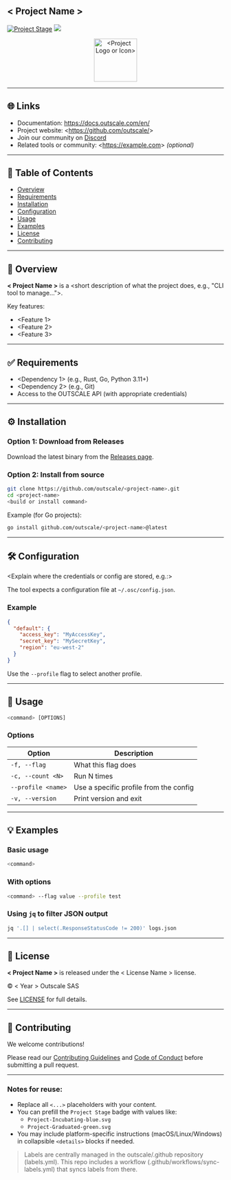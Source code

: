 ## **< Project Name >**

[![Project Stage](https://docs.outscale.com/fr/userguide/_images/Project-Sandbox-yellow.svg)](https://docs.outscale.com/en/userguide/Open-Source-Projects.html) [![](https://dcbadge.limes.pink/api/server/HUVtY5gT6s?style=flat&theme=default-inverted)](https://discord.gg/HUVtY5gT6s)

<p align="center">
  <img alt="<Project Logo or Icon>" src="<Logo URL or Placeholder>" width="100px">
</p>

---

## 🌐 Links

- Documentation: <https://docs.outscale.com/en/>
- Project website: <https://github.com/outscale/<project-name>>
- Join our community on [Discord](https://discord.gg/HUVtY5gT6s)
- Related tools or community: <<https://example.com>> *(optional)*

---

## 📄 Table of Contents

- [Overview](#-overview)
- [Requirements](#-requirements)
- [Installation](#-installation)
- [Configuration](#-configuration)
- [Usage](#-usage)
- [Examples](#-examples)
- [License](#-license)
- [Contributing](#-contributing)

---

## 🧭 Overview

**< Project Name >** is a <short description of what the project does, e.g., "CLI tool to manage...">.

Key features:
- <Feature 1>
- <Feature 2>
- <Feature 3>

---

## ✅ Requirements

- <Dependency 1> (e.g., Rust, Go, Python 3.11+)
- <Dependency 2> (e.g., Git)
- Access to the OUTSCALE API (with appropriate credentials)

---

## ⚙ Installation

### Option 1: Download from Releases

Download the latest binary from the [Releases page](https://github.com/outscale/<project-name>/releases).

### Option 2: Install from source

```bash
git clone https://github.com/outscale/<project-name>.git
cd <project-name>
<build or install command>
````

Example (for Go projects):

```bash
go install github.com/outscale/<project-name>@latest
```

---

## 🛠 Configuration

\<Explain where the credentials or config are stored, e.g.:>

The tool expects a configuration file at `~/.osc/config.json`.

### Example

```json
{
  "default": {
    "access_key": "MyAccessKey",
    "secret_key": "MySecretKey",
    "region": "eu-west-2"
  }
}
```

Use the `--profile` flag to select another profile.

---

## 🚀 Usage

```bash
<command> [OPTIONS]
```

### Options

| Option             | Description                            |
| ------------------ | -------------------------------------- |
| `-f, --flag`       | What this flag does                    |
| `-c, --count <N>`  | Run N times                            |
| `--profile <name>` | Use a specific profile from the config |
| `-v, --version`    | Print version and exit                 |

---

## 💡 Examples

### Basic usage

```bash
<command>
```

### With options

```bash
<command> --flag value --profile test
```

### Using `jq` to filter JSON output

```bash
jq '.[] | select(.ResponseStatusCode != 200)' logs.json
```

---

## 📜 License

**< Project Name >** is released under the < License Name > license.

© < Year > Outscale SAS

See [LICENSE](./LICENSE) for full details.

---

## 🤝 Contributing

We welcome contributions!

Please read our [Contributing Guidelines](CONTRIBUTING.md) and [Code of Conduct](CODE_OF_CONDUCT.md) before submitting a pull request.

---

### Notes for reuse:
- Replace all `<...>` placeholders with your content.
- You can prefill the `Project Stage` badge with values like:
  - `Project-Incubating-blue.svg`
  - `Project-Graduated-green.svg`
- You may include platform-specific instructions (macOS/Linux/Windows) in collapsible `<details>` blocks if needed.

>Labels are centrally managed in the outscale/.github repository (labels.yml).
>This repo includes a workflow (.github/workflows/sync-labels.yml) that syncs labels from there.
